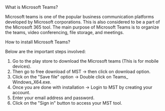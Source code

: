 
What is Microsoft Teams?

Microsoft teams is one of the popular business communication platforms developed by Microsoft corporations. This is also considered to be a part of the Microsoft 365 tool. The main purpose of Microsoft Teams is to organize the teams, video conferencing, file storage, and meetings. 


How to install Microsoft Teams?

Below are the important steps involved:
1. Go to the play store to download the Microsoft teams (This is for mobile devices).
2. Then go to free download of MST -> then click on download option.
3. Click on the "Save file" option -> Double click on Teams_ Windows_X64.exe.
4. Once you are done with installation -> Login to MST by creating your account.
5. Enter your email address and password.
6. Click on the "Sign in" button to access your MST tool. 
